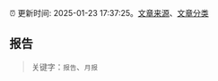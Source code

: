 :alarm_clock: 更新时间: 2025-01-23 17:37:25。[文章来源](/README.md)、[文章分类](/TAGS.md)

## 报告


> 关键字：`报告`、`月报`



